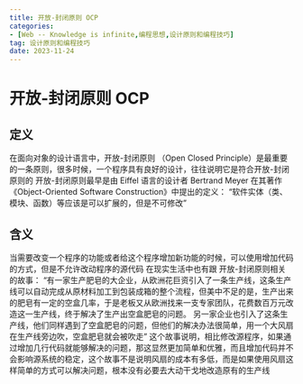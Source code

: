 ```yaml
---
title: 开放-封闭原则 OCP
categories: 
- [Web -- Knowledge is infinite,编程思想,设计原则和编程技巧]
tag: 设计原则和编程技巧
date: 2023-11-24
---
```

# 开放-封闭原则 OCP
## 定义
在面向对象的设计语言中，开放-封闭原则 （Open Closed Principle）是最重要的一条原则，很多时候，一个程序具有良好的设计，往往说明它是符合开放-封闭原则的
开放-封闭原则最早是由 Eiffel 语言的设计者 Bertrand Meyer 在其著作 《Object-Oriented Software Construction》中提出的定义：
“软件实体（类、模块、函数）等应该是可以扩展的，但是不可修改”
## 含义
当需要改变一个程序的功能或者给这个程序增加新功能的时候，可以使用增加代码的方式，但是不允许改动程序的源代码
在现实生活中也有跟 开放-封闭原则相关的故事：
“有一家生产肥皂的大企业，从欧洲花巨资引入了一条生产线，这条生产线可以自动完成从原材料加工到包装成箱的整个流程，但美中不足的是，生产出来的肥皂有一定的空盒几率，于是老板又从欧洲找来一支专家团队，花费数百万元改造这一生产线，终于解决了生产出空盒肥皂的问题。
另一家企业也引入了这条生产线，他们同样遇到了空盒肥皂的问题，但他们的解决办法很简单，用一个大风扇在生产线旁边吹，空盒肥皂就会被吹走”
这个故事说明，相比修改源程序，如果通过增加几行代码就能够解决的问题，那这显然更加简单和优雅，而且增加代码并不会影响源系统的稳定，这个故事不是说明风扇的成本有多低，而是如果使用风扇这样简单的方式可以解决问题，根本没有必要去大动干戈地改造原有的生产线
